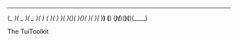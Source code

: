 
 ____  _____  _____  __    ____  ____ 
(_  _)(  _  )(  _  )(  )  (_  _)( ___)
  )(   )(_)(  )(_)(  )(__  _)(_  )__) 
 (__) (_____)(_____)(____)(____)(____)
                                                        
The TuiToolkit
